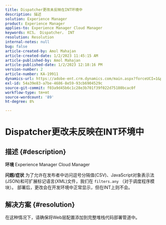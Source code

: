 ```yaml
---
title: Dispatcher更改未反映在INT环境中
description: 描述
solution: Experience Manager
product: Experience Manager
applies-to: Experience Manager Cloud Manager
keywords: KCS， Dispatcher， INT
resolution: Resolution
internal-notes: null
bug: false
article-created-by: Amol Mahajan
article-created-date: 1/2/2023 11:45:15 AM
article-published-by: Amol Mahajan
article-published-date: 1/2/2023 12:18:16 PM
version-number: 2
article-number: KA-19911
dynamics-url: https://adobe-ent.crm.dynamics.com/main.aspx?forceUCI=1&pagetype=entityrecord&etn=knowledgearticle&id=110e60e6-928a-ed11-81ac-6045bd006ce9
exl-id: 54a39e83-a7be-4686-8e59-93cb6904529c
source-git-commit: f03a9d45b6c1c28e3b701f39f022d75180bcac0f
workflow-type: tm+mt
source-wordcount: '89'
ht-degree: 8%

---
```


# Dispatcher更改未反映在INT环境中

## 描述 {#description}

<b>环境</b>
Experience Manager Cloud Manager


<b>问题/症状</b>
为了允许在发布者中访问逗号分隔值(CSV)、JavaScript对象表示法(JSON)和可扩展标记语言(XML)文件，我们在 `filters.any` （对于调度程序模块）。 部署后，更改会在开发环境中正常显示，但在INT上则不会。


## 解决方案 {#resolution}

在这种情况下，请确保将Web层配置添加到完整堆栈代码部署管道中。
